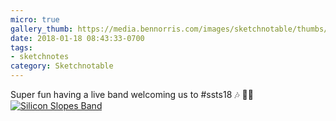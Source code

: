 ```yaml
---
micro: true
gallery_thumb: https://media.bennorris.com/images/sketchnotable/thumbs/silicon-slopes-2018-sketchnote-00.jpg
date: 2018-01-18 08:43:33-0700
tags:
- sketchnotes
category: Sketchnotable
---
```


Super fun having a live band welcoming us to #ssts18 🎶 ✍🏼 [![Silicon Slopes Band](https://media.bennorris.com/images/sketchnotable/silicon-slopes-2018/silicon-slopes-2018-sketchnote-00.jpg)](https://media.bennorris.com/images/sketchnotable/silicon-slopes-2018/silicon-slopes-2018-sketchnote-00.jpg)